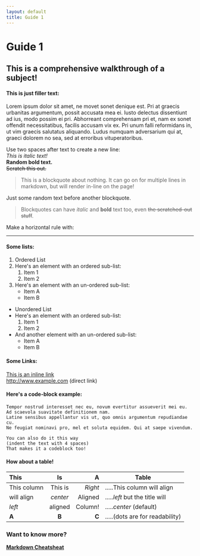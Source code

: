 ```yaml
---
layout: default
title: Guide 1
---
```

Guide 1
=======

This is a comprehensive walkthrough of a subject!
-------------------------------------------------

#### This is just filler text:

Lorem ipsum dolor sit amet, ne movet sonet denique est. Pri at graecis urbanitas argumentum, possit accusata mea ei. Iusto delectus dissentiunt ad ius, modo possim ei pri. Abhorreant comprehensam pri et, nam ex sonet offendit necessitatibus, facilis accusam vix ex. Pri unum falli reformidans in, ut vim graecis salutatus aliquando. Ludus numquam adversarium qui at, graeci dolorem no sea, sed at erroribus vituperatoribus.

Use two spaces after text to create a new line:  
*This is italic text!*  
**Random bold text.**  
~~Scratch this out.~~  

> This is a blockquote about nothing.
> It can go on for multiple lines in markdown,
> but will render in-line on the page!

Just some random text before another blockquote.

> Blockquotes can have *italic* and **bold** text too,
> even ~~the scratched-out stuff~~.

Make a horizontal rule with:

---

#### Some lists:

1. Ordered List
2. Here's an element with an ordered sub-list:
	1. Item 1
	2. Item 2
3. Here's an element with an un-ordered sub-list:
	* Item A
	* Item B

* Unordered List
* Here's an element with an ordered sub-list:
	1. Item 1
	2. Item 2
* And another element with an un-ordered sub-list:
	* Item A
	* Item B

#### Some Links:

[This is an inline link](http://www.example.com)  
http://www.example.com (direct link)


#### Here's a code-block example:

```
Tempor nostrud interesset nec eu, novum evertitur assueverit mei eu.
Ad scaevola suavitate definitionem nam.
Latine sensibus appellantur vis ut, quo omnis argumentum repudiandae cu.
Ne feugiat nominavi pro, mel et soluta equidem. Qui at saepe vivendum.
```

    You can also do it this way
    (indent the text with 4 spaces)
    That makes it a codeblock too!

#### How about a table!

| This           | Is       | A          | Table                           |
|:-------------- |:--------:| ----------:| ------------------------------- |
| This column    | This is  | *Right*    | .....This column will align     |
| will align     | *center* | Aligned    | .....*left* but the title will  |
| *left*         | aligned  | Column!    | .....*center* (default)         |
| **A**          | **B**    | **C**      | .....(dots are for readability) |

### Want to know more?

**[Markdown Cheatsheat](https://github.com/adam-p/markdown-here/wiki/Markdown-Here-Cheatsheet)**